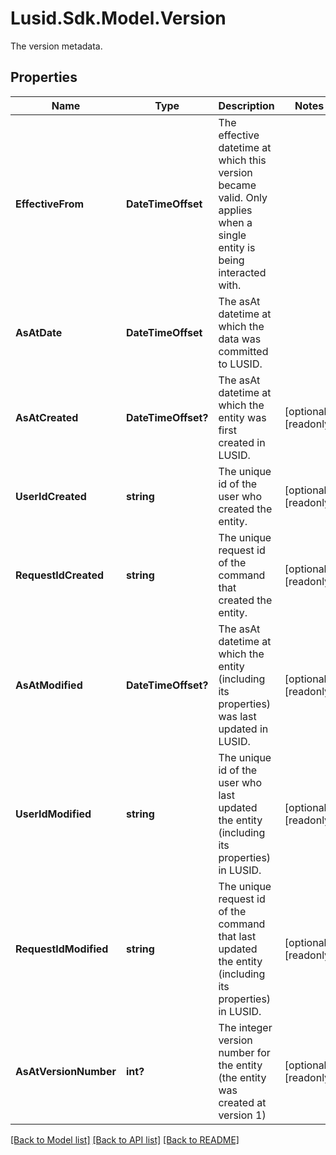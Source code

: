 # Lusid.Sdk.Model.Version
The version metadata.

## Properties

Name | Type | Description | Notes
------------ | ------------- | ------------- | -------------
**EffectiveFrom** | **DateTimeOffset** | The effective datetime at which this version became valid. Only applies when a single entity is being interacted with. | 
**AsAtDate** | **DateTimeOffset** | The asAt datetime at which the data was committed to LUSID. | 
**AsAtCreated** | **DateTimeOffset?** | The asAt datetime at which the entity was first created in LUSID. | [optional] [readonly] 
**UserIdCreated** | **string** | The unique id of the user who created the entity. | [optional] [readonly] 
**RequestIdCreated** | **string** | The unique request id of the command that created the entity. | [optional] [readonly] 
**AsAtModified** | **DateTimeOffset?** | The asAt datetime at which the entity (including its properties) was last updated in LUSID. | [optional] [readonly] 
**UserIdModified** | **string** | The unique id of the user who last updated the entity (including its properties) in LUSID. | [optional] [readonly] 
**RequestIdModified** | **string** | The unique request id of the command that last updated the entity (including its properties) in LUSID. | [optional] [readonly] 
**AsAtVersionNumber** | **int?** | The integer version number for the entity (the entity was created at version 1) | [optional] [readonly] 

[[Back to Model list]](../README.md#documentation-for-models) [[Back to API list]](../README.md#documentation-for-api-endpoints) [[Back to README]](../README.md)

